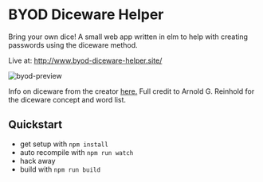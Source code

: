 # BYOD Diceware Helper

Bring your own dice! A small web app written in elm to help with creating passwords using the diceware method.

Live at: http://www.byod-diceware-helper.site/

![byod-preview](https://user-images.githubusercontent.com/13404719/38816095-fa3f5ef0-415a-11e8-8fbb-e7b6d9a69c4b.gif)

Info on diceware from the creator [here.](http://world.std.com/~reinhold/diceware.html) Full credit to Arnold G. Reinhold for the diceware concept and word list.


## Quickstart
+ get setup with `npm install`
+ auto recompile with `npm run watch`
+ hack away
+ build with `npm run build`
